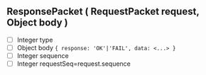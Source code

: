 ## ResponsePacket ( RequestPacket request, Object body )

* [ ]  Integer type
* [ ]  Object body `{ response: 'OK'|'FAIL', data: <...> }`
* [ ]  Integer sequence
* [ ]  Integer requestSeq=request.sequence
